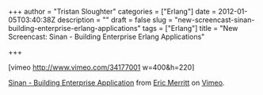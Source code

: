+++
author = "Tristan Sloughter"
categories = ["Erlang"]
date = 2012-01-05T03:40:38Z
description = ""
draft = false
slug = "new-screencast-sinan-building-enterprise-erlang-applications"
tags = ["Erlang"]
title = "New Screencast: Sinan - Building Enterprise Erlang Applications"

+++

[vimeo http://www.vimeo.com/34177001 w=400&amp;h=220]  
  
[Sinan - Building Enterprise Application](http://vimeo.com/34177001) from [Eric Merritt](http://vimeo.com/user9763834) on [Vimeo](http://vimeo.com).

